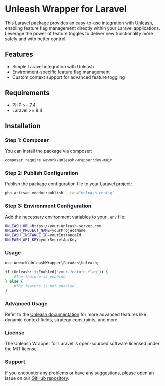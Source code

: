 # Unleash Wrapper for Laravel

This Laravel package provides an easy-to-use integration with [Unleash](https://www.getunleash.io/), enabling feature flag management directly within your Laravel applications. Leverage the power of feature toggles to deliver new functionality more safely and with better control.

## Features

- Simple Laravel integration with Unleash
- Environment-specific feature flag management
- Custom context support for advanced feature toggling

## Requirements

- PHP >= 7.4
- Laravel >= 8.4

## Installation

### Step 1: Composer

You can install the package via composer:

```bash
composer require wework/unleash-wrapper:dev-main
```

### Step 2: Publish Configuration

Publish the package configuration file to your Laravel project:

```bash
php artisan vendor:publish --tag="unleash-config"
```

### Step 3: Environment Configuration

Add the necessary environment variables to your `.env` file:

```bash
UNLEASH_URL=https://your-unleash-server.com
UNLEASH_PROJECT_NAME=yourProjectName
UNLEASH_INSTANCE_ID=yourInstanceId
UNLEASH_API_KEY=yourSecretApiKey
```

### Usage

```bash
use Wework\UnleashWrapper\Facades\Unleash;

if (Unleash::isEnabled('your-feature-flag')) {
    #The feature is enabled
} else {
    #The feature is not enabled
}
```

### Advanced Usage

Refer to the [Unleash documentation](https://github.com/Unleash/unleash-client-php) for more advanced features like dynamic context fields, strategy constraints, and more.

### License
The Unleash Wrapper for Laravel is open-sourced software licensed under the MIT license.

### Support
If you encounter any problems or have any suggestions, please open an issue on our [GitHub repository](https://github.com/wework-jpn/unleash-wrapper).




